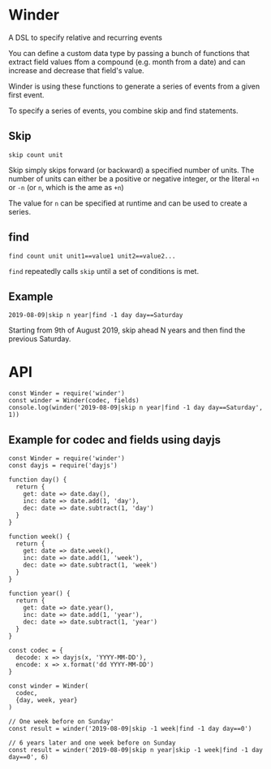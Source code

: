 Winder
===
A DSL to specify relative and recurring events

You can define a custom data type by passing a bunch of functions that extract field values ffom a compound (e.g. month from a date) and can increase and decrease that field's value.

Winder is using these functions to generate a series of events from a given first event.

To specify a series of events, you combine skip and find statements.


## Skip

`skip count unit`

Skip simply skips forward (or backward) a specified number of units. The number of units can either be a positive or negative integer, or the literal `+n` or `-n` (or `n`, which is the ame as `+n`)

The value for `n` can be specified at runtime and can be used to create a series.

## find

`find count unit unit1==value1 unit2==value2...`

`find` repeatedly calls `skip` until a set of conditions is met.


## Example

```
2019-08-09|skip n year|find -1 day day==Saturday
```
Starting from 9th of August 2019, skip ahead N years and then find the previous Saturday.

# API

```
const Winder = require('winder')
const winder = Winder(codec, fields)
console.log(winder('2019-08-09|skip n year|find -1 day day==Saturday', 1))
```

## Example for codec and fields using dayjs

```
const Winder = require('winder')
const dayjs = require('dayjs')

function day() {
  return {
    get: date => date.day(),
    inc: date => date.add(1, 'day'),
    dec: date => date.subtract(1, 'day')
  }
}

function week() {
  return {
    get: date => date.week(),
    inc: date => date.add(1, 'week'),
    dec: date => date.subtract(1, 'week')
  }
}

function year() {
  return {
    get: date => date.year(),
    inc: date => date.add(1, 'year'),
    dec: date => date.subtract(1, 'year')
  }
}

const codec = {
  decode: x => dayjs(x, 'YYYY-MM-DD'),
  encode: x => x.format('dd YYYY-MM-DD')
}

const winder = Winder(
  codec,
  {day, week, year}
)

// One week before on Sunday'
const result = winder('2019-08-09|skip -1 week|find -1 day day==0')

// 6 years later and one week before on Sunday
const result = winder('2019-08-09|skip n year|skip -1 week|find -1 day day==0', 6)
```
